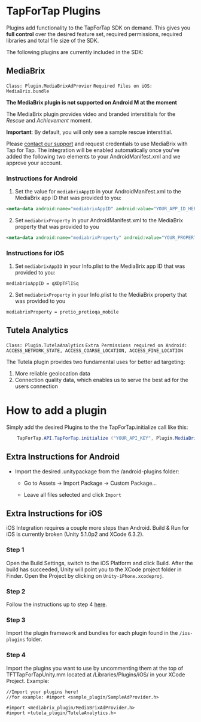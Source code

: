 # TapForTap Plugins
Plugins add functionality to the TapForTap SDK on demand.
This gives you **full control** over the desired feature set, required permissions, required libraries and total file size of the SDK.

The following plugins are currently included in the SDK:

## MediaBrix
`Class: Plugin.MediaBrixAdProvier` `Required Files on iOS: MediaBrix.bundle`

**The MediaBrix plugin is not supported on Android M at the moment**

The MediaBrix plugin provides video and branded interstitials for the *Rescue* and *Achievement* moment.

**Important**: By default, you will only see a sample rescue interstitial.

Please [contact our support](mailto:support@tapfortap.com) and request credentials to use MediaBrix with Tap for Tap. The integration will be enabled automatically once you've added the following two elements to your AndroidManifest.xml and we approve your account.


### Instructions for Android
1) Set the value for `mediabrixAppID` in your AndroidManifest.xml to the MediaBrix app ID that was provided to you:

```xml
<meta-data android:name="mediabrixAppID" android:value="YOUR_APP_ID_HERE"/>
```

2) Set `mediabrixProperty` in your AndroidManifest.xml to the MediaBrix property that was provided to you

```xml
<meta-data android:name="mediabrixProperty" android:value="YOUR_PROPERTY_HERE"/>
```
### Instructions for iOS
1. Set `mediabrixAppID` in your Info.plist to the MediaBrix app ID that was provided to you:

```
mediabrixAppID = qXDpTFlISq
```

2. Set `mediabrixProperty` in your Info.plist to the MediaBrix property that was provided to you

```
mediabrixProperty = pretio_pretioqa_mobile
```


## Tutela Analytics
`Class: Plugin.TutelaAnalytics` `Extra Permissions required on Android: ACCESS_NETWORK_STATE, ACCESS_COARSE_LOCATION, ACCESS_FINE_LOCATION`


The Tutela plugin provides two fundamental uses for better ad targeting:
1. More reliable geolocation data
2. Connection quality data, which enables us to serve the best ad for the users connection


# How to add a plugin
Simply add the desired Plugins to the the TapForTap.initialize call like this:
```c#
  	TapForTap.API.TapForTap.initialize ("YOUR_API_KEY", Plugin.MediaBrixAdProvider, Plugin.TutelaAnalytics);
```

## Extra Instructions for Android
- Import the desired .unitypackage from the /android-plugins folder:
    - Go to Assets -> Import Package -> Custom Package...

    - Leave all files selected and click `Import`

## Extra Instructions for iOS

iOS Integration requires a couple more steps than Android.
Build & Run for iOS is currently broken (Unity 5.1.0p2 and XCode 6.3.2).

### Step 1

Open the Build Settings, switch to the iOS Platform and click Build. After the build has succeeded, Unity will point you to the XCode project folder in Finder.
Open the Project by clicking on `Unity-iPhone.xcodeproj`.

### Step 2

Follow the instructions up to step 4 [here](/doc/ios/integration).

### Step 3

Import the plugin framework and bundles for each plugin found in the `/ios-plugins` folder.
### Step 4

Import the plugins you want to use by uncommenting them at the top of TFTTapForTapUnity.mm located at /Libraries/Plugins/iOS/ in your XCode Project. Example:
```objc
//Import your plugins here!
//for example: #import <sample_plugin/SampleAdProvider.h>

#import <mediabrix_plugin/MediaBrixAdProvider.h>
#import <tutela_plugin/TutelaAnalytics.h>
```
